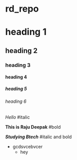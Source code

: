 # rd_repo
# heading 1
## heading 2
### heading 3
#### heading 4
##### heading 5
###### heading 6
*Hello* #italic

**This is Raju Deepak** #bold

***Studying Btech*** #italic and bold

- gcdsvcebvcer
  - hey

